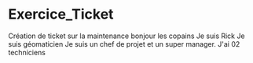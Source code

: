 # Exercice_Ticket
Création de ticket sur la maintenance 
bonjour les copains
Je suis Rick
Je suis géomaticien
Je suis un chef de projet et un super manager.
J'ai 02 techniciens
